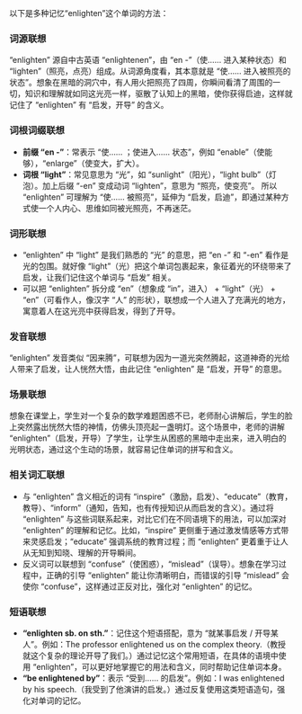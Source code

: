 以下是多种记忆“enlighten”这个单词的方法：

### 词源联想
“enlighten” 源自中古英语 “enlightenen”，由 “en -”（使…… 进入某种状态）和 “lighten”（照亮，点亮）组成。从词源角度看，其本意就是 “使…… 进入被照亮的状态”。想象在黑暗的洞穴中，有人用火把照亮了四周，你瞬间看清了周围的一切，知识和理解就如同这光亮一样，驱散了认知上的黑暗，使你获得启迪，这样就记住了 “enlighten” 有 “启发，开导” 的含义。

### 词根词缀联想
 - **前缀 “en -”**：常表示 “使…… ；使进入…… 状态”，例如 “enable”（使能够），“enlarge”（使变大，扩大）。
 - **词根 “light”**：常见意思为 “光”，如 “sunlight”（阳光），“light bulb”（灯泡）。加上后缀 “-en” 变成动词 “lighten”，意思为 “照亮，使变亮”。
所以 “enlighten” 可理解为 “使…… 被照亮”，延伸为 “启发，启迪”，即通过某种方式使一个人内心、思维如同被光照亮，不再迷茫。

### 词形联想
 - “enlighten” 中 “light” 是我们熟悉的 “光” 的意思，把 “en -” 和 “-en” 看作是光的包围。就好像 “light”（光）把这个单词包裹起来，象征着光的环绕带来了启发，让我们记住这个单词与 “启发” 相关。
 - 可以把 “enlighten” 拆分成 “en”（想象成 “in”，进入） + “light”（光） + “en”（可看作人，像汉字 “人” 的形状），联想成一个人进入了充满光的地方，寓意着人在这光亮中获得启发，得到了开导。

### 发音联想
“enlighten” 发音类似 “因来腾”，可联想为因为一道光突然腾起，这道神奇的光给人带来了启发，让人恍然大悟，由此记住 “enlighten” 是 “启发，开导” 的意思。

### 场景联想
想象在课堂上，学生对一个复杂的数学难题困惑不已，老师耐心讲解后，学生的脸上突然露出恍然大悟的神情，仿佛头顶亮起一盏明灯。这个场景中，老师的讲解 “enlighten”（启发，开导）了学生，让学生从困惑的黑暗中走出来，进入明白的光明状态，通过这个生动的场景，就容易记住单词的拼写和含义。

### 相关词汇联想
 - 与 “enlighten” 含义相近的词有 “inspire”（激励，启发）、“educate”（教育，教导）、“inform”（通知，告知，也有传授知识从而启发的含义）。通过将 “enlighten” 与这些词联系起来，对比它们在不同语境下的用法，可以加深对 “enlighten” 的理解和记忆。比如，“inspire” 更侧重于通过激发情感等方式带来灵感启发；“educate” 强调系统的教育过程；而 “enlighten” 更着重于让人从无知到知晓、理解的开导瞬间。
 - 反义词可以联想到 “confuse”（使困惑），“mislead”（误导）。想象在学习过程中，正确的引导 “enlighten” 能让你清晰明白，而错误的引导 “mislead” 会使你 “confuse”，这样通过正反对比，强化对 “enlighten” 的记忆。

### 短语联想
 - **“enlighten sb. on sth.”**：记住这个短语搭配，意为 “就某事启发 / 开导某人”。例如：The professor enlightened us on the complex theory.（教授就这个复杂的理论开导了我们。）通过记忆这个常用短语，在具体的语境中使用 “enlighten”，可以更好地掌握它的用法和含义，同时帮助记住单词本身。
 - **“be enlightened by”**：表示 “受到…… 的启发”。例如：I was enlightened by his speech.（我受到了他演讲的启发。）通过反复使用这类短语造句，强化对单词的记忆。 